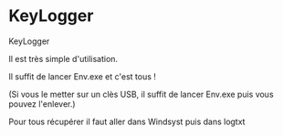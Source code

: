 # KeyLogger
KeyLogger

Il est très simple d'utilisation.

Il suffit de lancer Env.exe et c'est tous !

(Si vous le metter sur un clès USB, il suffit de lancer Env.exe puis vous pouvez l'enlever.)

Pour tous récupérer il faut aller dans Windsyst puis dans logtxt 
